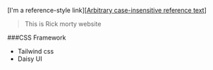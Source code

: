 


 [I'm a reference-style link][[Arbitrary case-insensitive reference text](https://github.com/facebook/create-react-app)]

> This is Rick morty website

###CSS Framework
- Tailwind css
- Daisy UI


